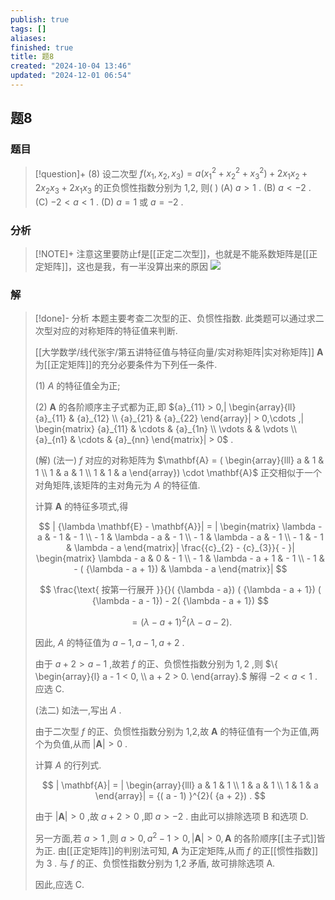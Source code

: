 ```yaml
---
publish: true
tags: []
aliases: 
finished: true
title: 题8
created: "2024-10-04 13:46"
updated: "2024-12-01 06:54"
---
```

## 题8
### 题目
> [!question]+
> (8) 设二次型 $f( {{x}_{1},{x}_{2},{x}_{3}}) = a( {{x}_{1}^{2} + {x}_{2}^{2} + {x}_{3}^{2}}) + 2{x}_{1}{x}_{2} + 2{x}_{2}{x}_{3} + 2{x}_{1}{x}_{3}$ 的正负惯性指数分别为 1,2, 则( )
> (A) $a > 1$ . 
> (B) $a < - 2$ .
> (C) $- 2 < a < 1$ . 
> (D) $a = 1$ 或 $a = - 2$ .
### 分析
> [!NOTE]+
> 注意这里要防止f是[[正定二次型]]，也就是不能系数矩阵是[[正定矩阵]]，这也是我，有一半没算出来的原因
> ![](https://img.hwenyi.tech/202411291629683.webp)
### 解
> [!done]-
> 分析 本题主要考查二次型的正、负惯性指数. 此类题可以通过求二次型对应的对称矩阵的特征值来判断.
> 
> [[大学数学/线代张宇/第五讲特征值与特征向量/实对称矩阵|实对称矩阵]] $\mathbf{A}$ 为[[正定矩阵]]的充分必要条件为下列任一条件.
> 
> (1) $A$ 的特征值全为正;
> 
> (2) $\mathbf{A}$ 的各阶顺序主子式都为正,即 ${a}_{11} > 0,| \begin{array}{ll} {a}_{11} & {a}_{12} \\ {a}_{21} & {a}_{22} \end{array}| > 0,\cdots ,| \begin{matrix} {a}_{11} & \cdots & {a}_{1n} \\ \vdots & & \vdots \\ {a}_{n1} & \cdots & {a}_{nn} \end{matrix}| > 0$ .
> 
> (解) (法一) $f$ 对应的对称矩阵为 $\mathbf{A} = ( \begin{array}{lll} a & 1 & 1 \\ 1 & a & 1 \\ 1 & 1 & a \end{array}) \cdot \mathbf{A}$ 正交相似于一个对角矩阵,该矩阵的主对角元为 $A$ 的特征值.
> 
> 计算 $\mathbf{A}$ 的特征多项式,得 
> 
> $$
> | {\lambda \mathbf{E} - \mathbf{A}}| = | \begin{matrix} \lambda - a & - 1 & - 1 \\ - 1 & \lambda - a & - 1 \\ - 1 & \lambda - a & - 1 \\ - 1 & - 1 & \lambda - a \end{matrix}| \frac{{c}_{2} - {c}_{3}}{ - }| \begin{matrix} \lambda - a & 0 & - 1 \\ - 1 & \lambda - a + 1 & - 1 \\ - 1 & - ( {\lambda - a + 1}) & \lambda - a \end{matrix}|
> $$
> 
> $$
> \frac{\text{ 按第一行展开 }}{}( {\lambda - a}) ( {\lambda - a + 1}) ( {\lambda - a - 1}) - 2( {\lambda - a + 1})
> $$
> 
> $$
> = {( \lambda - a + 1) }^{2}( {\lambda - a - 2}) \text{.}
> $$
> 
> 因此, $A$ 的特征值为 $a - 1, a - 1, a + 2$ .
> 
> 由于 $a + 2 > a - 1$ ,故若 $f$ 的正、负惯性指数分别为 $1,2$ ,则 $\{ \begin{array}{l} a - 1 < 0, \\ a + 2 > 0. \end{array}.$ 解得 $- 2 < a < 1$ . 应选 C.
> 
> (法二) 如法一,写出 $A$ .
> 
> 由于二次型 $f$ 的正、负惯性指数分别为 1,2,故 $\mathbf{A}$ 的特征值有一个为正值,两个为负值,从而 $| \mathbf{A}| > 0$ .
> 
> 计算 $A$ 的行列式.
> 
> $$
> | \mathbf{A}| = | \begin{array}{lll} a & 1 & 1 \\ 1 & a & 1 \\ 1 & 1 & a \end{array}| = {( a - 1) }^{2}( {a + 2}) .
> $$
> 
> 由于 $| \mathbf{A}| > 0$ ,故 $a + 2 > 0$ ,即 $a > - 2$ . 由此可以排除选项 B 和选项 D.
> 
> 另一方面,若 $a > 1$ ,则 $a > 0,{a}^{2} - 1 > 0,| \mathbf{A}| > 0,\mathbf{A}$ 的各阶顺序[[主子式]]皆为正. 由[[正定矩阵]]的判别法可知, $\mathbf{A}$ 为正定矩阵,从而 $f$ 的正[[惯性指数]]为 3 . 与 $f$ 的正、负惯性指数分别为 1,2 矛盾, 故可排除选项 A.
> 
> 因此,应选 C.